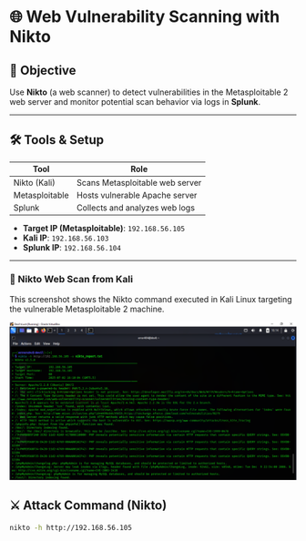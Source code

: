 # 🌐 Web Vulnerability Scanning with Nikto

## 🎯 Objective
Use **Nikto** (a web scanner) to detect vulnerabilities in the Metasploitable 2 web server and monitor potential scan behavior via logs in **Splunk**.

---

## 🛠️ Tools & Setup

| Tool           | Role                            |
|----------------|----------------------------------|
| Nikto (Kali)   | Scans Metasploitable web server |
| Metasploitable | Hosts vulnerable Apache server  |
| Splunk         | Collects and analyzes web logs  |

- **Target IP (Metasploitable)**: `192.168.56.105`
- **Kali IP**: `192.168.56.103`
- **Splunk IP**: `192.168.56.104`

---

### 🔎 Nikto Web Scan from Kali

This screenshot shows the Nikto command executed in Kali Linux targeting the vulnerable Metasploitable 2 machine.

![Nikto Scan from Kali](../screenshots/nikto_scan_kali.png)

## ⚔️ Attack Command (Nikto)

```bash
nikto -h http://192.168.56.105

